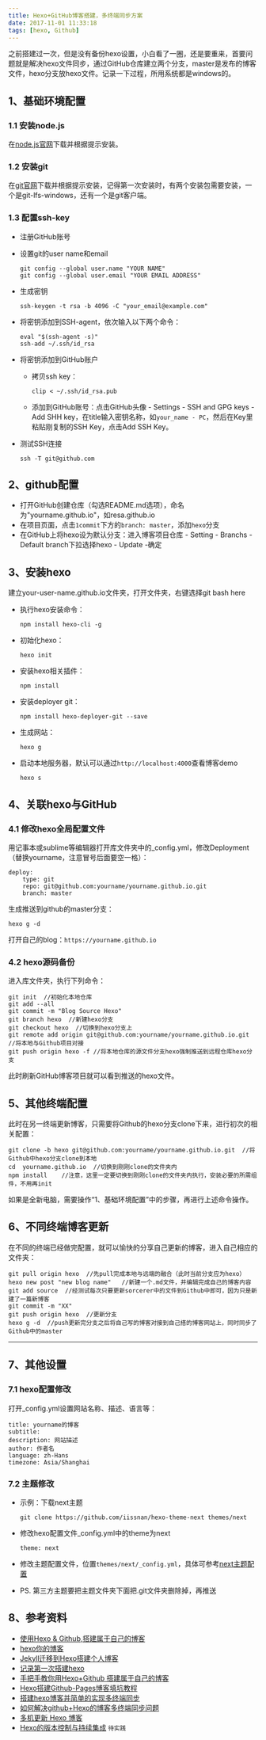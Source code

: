 ```yaml
---
title: Hexo+GitHub博客搭建，多终端同步方案
date: 2017-11-01 11:33:18
tags: [hexo, Github]
---
```


之前搭建过一次，但是没有备份hexo设置，小白看了一圈，还是要重来，首要问题就是解决hexo文件同步，通过GitHub仓库建立两个分支，master是发布的博客文件，hexo分支放hexo文件。记录一下过程，所用系统都是windows的。

## 1、基础环境配置

### 1.1 安装node.js

在[node.js官网](https://nodejs.org/en/)下载并根据提示安装。

### 1.2 安装git

在[git官网](https://git-scm.com/)下载并根据提示安装，记得第一次安装时，有两个安装包需要安装，一个是git-lfs-windows，还有一个是git客户端。

### 1.3 配置ssh-key

- 注册GitHub账号

- 设置git的user name和email

  ```
  git config --global user.name "YOUR NAME"
  git config --global user.email "YOUR EMAIL ADDRESS"
  ```

- 生成密钥

  ```
  ssh-keygen -t rsa -b 4096 -C "your_email@example.com"
  ```

- 将密钥添加到SSH-agent，依次输入以下两个命令：

  ```
  eval "$(ssh-agent -s)"
  ssh-add ~/.ssh/id_rsa
  ```

- 将密钥添加到GitHub账户

  - 拷贝ssh key：

    ```
    clip < ~/.ssh/id_rsa.pub
    ```

  - 添加到GitHub账号：点击GitHub头像 - Settings - SSH and GPG keys - Add SHH key，在title输入密钥名称，如`your_name - PC`，然后在Key里粘贴刚复制的SSH Key，点击Add SSH Key。

- 测试SSH连接

  ```
  ssh -T git@github.com
  ```



## 2、github配置

- 打开GitHub创建仓库（勾选README.md选项），命名为"yourname.github.io"，如resa.github.io
- 在项目页面，点击`1commit`下方的`branch: master`，添加`hexo`分支
- 在GitHub上将hexo设为默认分支：进入博客项目仓库 - Setting - Branchs - Default branch下拉选择hexo - Update -确定

## 3、安装hexo

建立your-user-name.github.io文件夹，打开文件夹，右键选择git bash here

- 执行hexo安装命令：

  ```
  npm install hexo-cli -g
  ```

- 初始化hexo：

  ```
  hexo init
  ```

- 安装hexo相关插件：

  ```
  npm install
  ```

- 安装deployer git：

  ```
  npm install hexo-deployer-git --save
  ```

- 生成网站：

  ```
  hexo g
  ```

- 启动本地服务器，默认可以通过`http://localhost:4000`查看博客demo

  ```
  hexo s
  ```

## 4、关联hexo与GitHub

### 4.1 修改hexo全局配置文件

用记事本或sublime等编辑器打开库文件夹中的_config.yml，修改Deployment（替换yourname，注意冒号后面要空一格）：

```
deploy:
    type: git
    repo: git@github.com:yourname/yourname.github.io.git
    branch: master
```

生成推送到github的master分支：

```
hexo g -d
```

打开自己的blog：`https://yourname.github.io`

### 4.2 hexo源码备份 

进入库文件夹，执行下列命令：

```
git init  //初始化本地仓库
git add --all 
git commit -m "Blog Source Hexo"
git branch hexo  //新建hexo分支
git checkout hexo  //切换到hexo分支上
git remote add origin git@github.com:yourname/yourname.github.io.git  //将本地与Github项目对接
git push origin hexo -f //将本地仓库的源文件分支hexo强制推送到远程仓库hexo分支
```

此时刷新GitHub博客项目就可以看到推送的hexo文件。

## 5、其他终端配置

此时在另一终端更新博客，只需要将Github的hexo分支clone下来，进行初次的相关配置：

```
git clone -b hexo git@github.com:yourname/yourname.github.io.git  //将Github中hexo分支clone到本地
cd  yourname.github.io  //切换到刚刚clone的文件夹内
npm install    //注意，这里一定要切换到刚刚clone的文件夹内执行，安装必要的所需组件，不用再init
```

如果是全新电脑，需要操作“1、基础环境配置”中的步骤，再进行上述命令操作。

## 6、不同终端博客更新

在不同的终端已经做完配置，就可以愉快的分享自己更新的博客，进入自己相应的文件夹：

```
git pull origin hexo  //先pull完成本地与远端的融合（此时当前分支应为hexo）
hexo new post "new blog name"   //新建一个.md文件，并编辑完成自己的博客内容
git add source  //经测试每次只要更新sorcerer中的文件到Github中即可，因为只是新建了一篇新博客
git commit -m "XX"
git push origin hexo  //更新分支
hexo g -d  //push更新完分支之后将自己写的博客对接到自己搭的博客网站上，同时同步了Github中的master
```

***

## 7、其他设置

### 7.1 hexo配置修改

打开_config.yml设置网站名称、描述、语言等：

```
title: yourname的博客
subtitle:
description: 网站描述
author: 作者名
language: zh-Hans
timezone: Asia/Shanghai
```

### 7.2 主题修改

- 示例：下载next主题

  ```
  git clone https://github.com/iissnan/hexo-theme-next themes/next
  ```

- 修改hexo配置文件_config.yml中的theme为next

  ```
  theme: next
  ```

- 修改主题配置文件，位置`themes/next/_config.yml`，具体可参考[next主题配置](http://theme-next.iissnan.com/theme-settings.html)

- PS. 第三方主题要把主题文件夹下面把.git文件夹删除掉，再推送

## 8、参考资料

- [使用Hexo & Github,搭建属于自己的博客](http://www.cnblogs.com/ld1024/p/5913169.html)
- [hexo你的博客](http://ibruce.info/2013/11/22/hexo-your-blog/)
- [Jekyll迁移到Hexo搭建个人博客](https://www.ezlippi.com/blog/2016/02/jekyll-to-hexo.html)
- [记录第一次搭建hexo](http://www.jianshu.com/p/017e01718d41)
- [手把手教你用Hexo+Github 搭建属于自己的博客](http://blog.csdn.net/gdutxiaoxu/article/details/53576018)
- [Hexo搭建Github-Pages博客填坑教程](http://www.jianshu.com/p/35e197cb1273)
- [搭建hexo博客并简单的实现多终端同步](https://righere.github.io/2016/10/10/install-hexo/)
- [如何解决github+Hexo的博客多终端同步问题](http://blog.csdn.net/Monkey_LZL/article/details/60870891)
- [多机更新 Hexo 博客](http://lowrank.science/Hexo-Migration/)
- [Hexo的版本控制与持续集成](https://formulahendry.github.io/2016/12/04/hexo-ci/) `待实践`




